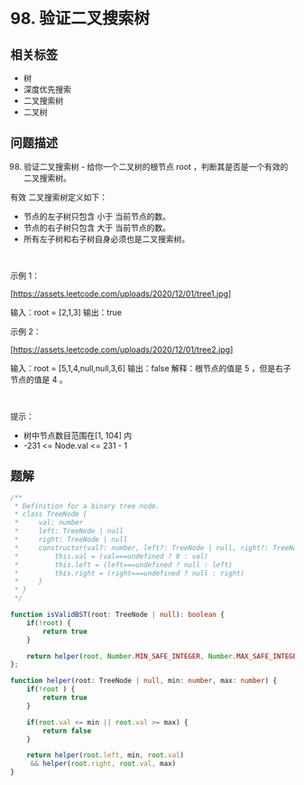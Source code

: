 
# 98. 验证二叉搜索树

## 相关标签

- 树
- 深度优先搜索
- 二叉搜索树
- 二叉树

## 问题描述 

98. 验证二叉搜索树 - 给你一个二叉树的根节点 root ，判断其是否是一个有效的二叉搜索树。

有效 二叉搜索树定义如下：

 * 节点的左子树只包含 小于 当前节点的数。
 * 节点的右子树只包含 大于 当前节点的数。
 * 所有左子树和右子树自身必须也是二叉搜索树。

 

示例 1：

[https://assets.leetcode.com/uploads/2020/12/01/tree1.jpg]


输入：root = [2,1,3]
输出：true


示例 2：

[https://assets.leetcode.com/uploads/2020/12/01/tree2.jpg]


输入：root = [5,1,4,null,null,3,6]
输出：false
解释：根节点的值是 5 ，但是右子节点的值是 4 。


 

提示：

 * 树中节点数目范围在[1, 104] 内
 * -231 <= Node.val <= 231 - 1

## 题解


```ts
/**
 * Definition for a binary tree node.
 * class TreeNode {
 *     val: number
 *     left: TreeNode | null
 *     right: TreeNode | null
 *     constructor(val?: number, left?: TreeNode | null, right?: TreeNode | null) {
 *         this.val = (val===undefined ? 0 : val)
 *         this.left = (left===undefined ? null : left)
 *         this.right = (right===undefined ? null : right)
 *     }
 * }
 */

function isValidBST(root: TreeNode | null): boolean {
    if(!root) {
        return true
    }

    return helper(root, Number.MIN_SAFE_INTEGER, Number.MAX_SAFE_INTEGER)
};

function helper(root: TreeNode | null, min: number, max: number) {
    if(!root ) {
        return true
    }

    if(root.val <= min || root.val >= max) {
        return false
    }

    return helper(root.left, min, root.val)
     && helper(root.right, root.val, max)
}
````